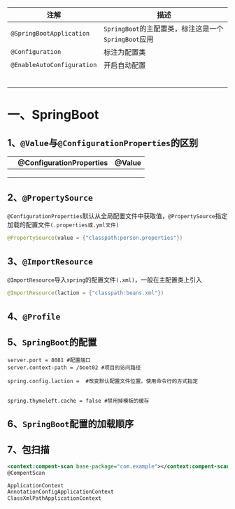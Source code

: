 
| 注解                       | 描述                                                 |
| -------------------------- | ---------------------------------------------------- |
| `@SpringBootApplication`   | `SpringBoot`的主配置类，标注这是一个`SpringBoot`应用 |
| `@Configuration`           | 标注为配置类                                         |
| `@EnableAutoConfiguration` | 开启自动配置                                         |
|                            |                                                      |
|                            |                                                      |
|                            |                                                      |
|                            |                                                      |
|                            |                                                      |
|                            |                                                      |

#     一、SpringBoot

## 1、`@Value`与`@ConfigurationProperties`的区别

|      | @ConfigurationProperties | @Value |
| ---- | ------------------------ | ------ |
|      |                          |        |
|      |                          |        |
|      |                          |        |



## 2、`@PropertySource`

`@ConfigurationProperties`默认从全局配置文件中获取值，`@PropertySource`指定加载的配置文件`(.properties或.yml文件)`

```java
@PropertySource(value = {"classpath:person.properties"})
```

## 3、`@ImportResource`

`@ImportResource`导入`spring`的配置文件`(.xml)`，一般在主配置类上引入

```java
@ImportResource(laction = {"classpath:beans.xml"})
```

## 4、`@Profile`



## 5、`SpringBoot`的配置

```properties
server.port = 8081 #配置端口
server.context-path = /boot02 #项目的访问路径

spring.config.laction =  #改变默认配置文件位置，使用命令行的方式指定


spring.thymeleft.cache = false #禁用掉模板的缓存

```



## 6、`SpringBoot`配置的加载顺序





## 7、包扫描

```xml
<context:compent-scan base-package="com.example"></context:compent-scan>
@CompentScan
```





```javascript
ApplicationContext
AnnotationConfigApplicationContext
ClassXmlPathApplicationContext
```

